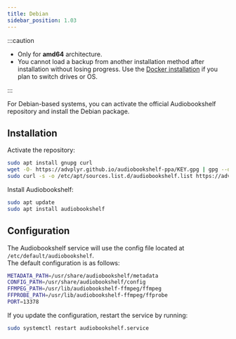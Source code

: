 ```yaml
---
title: Debian
sidebar_position: 1.03
---
```


:::caution

- Only for **amd64** architecture.
- You cannot load a backup from another installation method after installation without losing progress. Use the [Docker installation](../../docker) if you plan to switch drives or OS.

:::

For Debian-based systems, you can activate the official Audiobookshelf repository and install the Debian package.

## Installation

Activate the repository:

```bash
sudo apt install gnupg curl
wget -O- https://advplyr.github.io/audiobookshelf-ppa/KEY.gpg | gpg --dearmor | sudo tee /etc/apt/trusted.gpg.d/adb-archive-keyring.gpg
sudo curl -s -o /etc/apt/sources.list.d/audiobookshelf.list https://advplyr.github.io/audiobookshelf-ppa/audiobookshelf.list
```

Install Audiobookshelf:

```bash
sudo apt update
sudo apt install audiobookshelf
```

## Configuration

The Audiobookshelf service will use the config file located at `/etc/default/audiobookshelf`.  
The default configuration is as follows:

```bash
METADATA_PATH=/usr/share/audiobookshelf/metadata
CONFIG_PATH=/usr/share/audiobookshelf/config
FFMPEG_PATH=/usr/lib/audiobookshelf-ffmpeg/ffmpeg
FFPROBE_PATH=/usr/lib/audiobookshelf-ffmpeg/ffprobe
PORT=13378
```

If you update the configuration, restart the service by running:

```bash
sudo systemctl restart audiobookshelf.service
```
